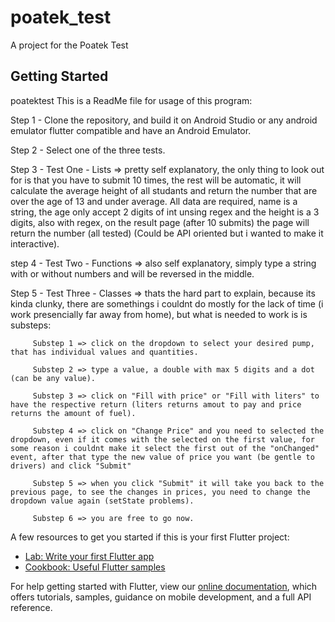 # poatek_test

A project for the Poatek Test

## Getting Started

poatektest This is a ReadMe file for usage of this program:

Step 1 - Clone the repository, and build it on Android Studio or any android emulator flutter compatible and have an Android Emulator.

Step 2 - Select one of the three tests.

Step 3 - Test One - Lists => pretty self explanatory, the only thing to look out for is that you have to submit 10 times, the rest will be automatic, it will calculate the average height of all studants and return the number that are over the age of 13 and under average. All data are required, name is a string, the age only accept 2 digits of int unsing regex and the height is a 3 digits, also with regex, on the result page (after 10 submits) the page will return the number (all tested) (Could be API oriented but i wanted to make it interactive).

step 4 - Test Two - Functions => also self explanatory, simply type a string with or without numbers and will be reversed in the middle.

Step 5 - Test Three - Classes => thats the hard part to explain, because its kinda clunky, there are somethings i couldnt do mostly for the lack of time (i work presencially far away from home), but what is needed to work is is substeps:

         Substep 1 => click on the dropdown to select your desired pump, that has individual values and quantities.
  
         Substep 2 => type a value, a double with max 5 digits and a dot (can be any value).
  
         Substep 3 => click on "Fill with price" or "Fill with liters" to have the respective return (liters returns amout to pay and price returns the amount of fuel).
  
         Substep 4 => click on "Change Price" and you need to selected the dropdown, even if it comes with the selected on the first value, for some reason i couldnt make it select the first out of the "onChanged" event, after that type the new value of price you want (be gentle to drivers) and click "Submit"
  
         Substep 5 => when you click "Submit" it will take you back to the previous page, to see the changes in prices, you need to change the dropdown value again (setState problems).
  
         Substep 6 => you are free to go now.


A few resources to get you started if this is your first Flutter project:

- [Lab: Write your first Flutter app](https://flutter.dev/docs/get-started/codelab)
- [Cookbook: Useful Flutter samples](https://flutter.dev/docs/cookbook)

For help getting started with Flutter, view our
[online documentation](https://flutter.dev/docs), which offers tutorials,
samples, guidance on mobile development, and a full API reference.
